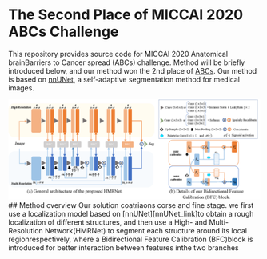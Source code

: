 # The Second Place of MICCAI 2020 ABCs Challenge
[nnUNet_link]:https://github.com/MIC-DKFZ/nnUNetdescribe
[ABCs_link]:https://abcs.mgh.harvard.edu/
This repository provides source code for MICCAI 2020 Anatomical brainBarriers to Cancer spread (ABCs) challenge. Method will be briefly introduced below, and our method won the 2nd place of [ABCs](ABCs_link).
Our method is based on [nnUNet][nnUNet_link], a self-adaptive segmentation method for medical images.

<img src='./HMRnet.png'  width="1100">
## Method overview
Our solution coatriaons corse and fine stage. 
<!-- In the coarse segmentation stag, we used the  to segment all the five organs in brain:  -->
we first use a localization model based on [nnUNet][nnUNet_link]to obtain a rough localization of different structures, and then use a High- and Multi-Resolution Network(HMRNet)  to  segment  each  structure  around  its  local  regionrespectively, where a Bidirectional Feature Calibration (BFC)block  is  introduced  for  better  interaction  between  features  inthe two branches
